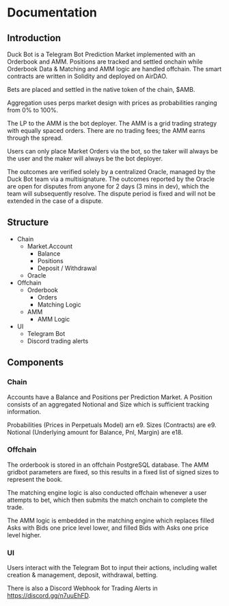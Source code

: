 # Documentation

## Introduction

Duck Bot is a Telegram Bot Prediction Market implemented with an Orderbook and AMM. Positions are tracked and settled onchain while Orderbook Data & Matching and AMM logic are handled offchain. The smart contracts are written in Solidity and deployed on AirDAO.

Bets are placed and settled in the native token of the chain, $AMB.

Aggregation uses perps market design with prices as probabilities ranging from 0% to 100%.

The LP to the AMM is the bot deployer. The AMM is a grid trading strategy with equally spaced orders. There are no trading fees; the AMM earns through the spread.

Users can only place Market Orders via the bot, so the taker will always be the user and the maker will always be the bot deployer.

The outcomes are verified solely by a centralized Oracle, managed by the Duck Bot team via a multisignature. The outcomes reported by the Oracle are open for disputes from anyone for 2 days (3 mins in dev), which the team will subsequently resolve. The dispute period is fixed and will not be extended in the case of a dispute.

## Structure

- Chain
  - Market.Account
    - Balance
    - Positions
    - Deposit / Withdrawal
  - Oracle
- Offchain
  - Orderbook
    - Orders
    - Matching Logic
  - AMM
    - AMM Logic
- UI
  - Telegram Bot
  - Discord trading alerts

## Components

### Chain
Accounts have a Balance and Positions per Prediction Market. A Position consists of an aggregated Notional and Size which is sufficient tracking information.

Probabilities (Prices in Perpetuals Model) arn e9.
Sizes (Contracts) are e9.
Notional (Underlying amount for Balance, Pnl, Margin) are e18.

### Offchain
The orderbook is stored in an offchain PostgreSQL database. The AMM gridbot parameters are fixed, so this results in a fixed list of signed sizes to represent the book.

The matching engine logic is also conducted offchain whenever a user attempts to bet, which then submits the match onchain to complete the trade.

The AMM logic is embedded in the matching engine which replaces filled Asks with Bids one price level lower, and filled Bids with Asks one price level higher.

### UI
Users interact with the Telegram Bot to input their actions, including wallet creation & management, deposit, withdrawal, betting.

There is also a Discord Webhook for Trading Alerts in https://discord.gg/n7uuEhFD.